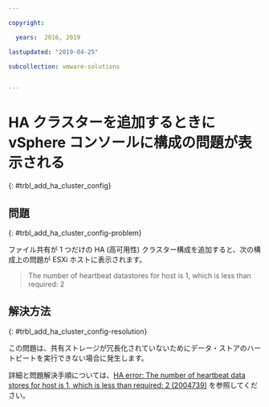 ```yaml
---

copyright:

  years:  2016, 2019

lastupdated: "2019-04-25"

subcollection: vmware-solutions


---
```


# HA クラスターを追加するときに vSphere コンソールに構成の問題が表示される
{: #trbl_add_ha_cluster_config}

## 問題
{: #trbl_add_ha_cluster_config-problem}

ファイル共有が 1 つだけの HA (高可用性) クラスター構成を追加すると、次の構成上の問題が ESXi ホストに表示されます。

> The number of heartbeat datastores for host is 1, which is less than required: 2

## 解決方法
{: #trbl_add_ha_cluster_config-resolution}

この問題は、共有ストレージが冗長化されていないためにデータ・ストアのハートビートを実行できない場合に発生します。

詳細と問題解決手順については、[HA error: The number of heartbeat data stores for host is 1, which is less than required: 2 (2004739)](https://kb.vmware.com/s/article/2004739) を参照してください。
